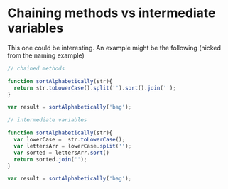 # Chaining methods vs intermediate variables

This one could be interesting. An example might be the following (nicked from the naming example)

```javascript
// chained methods

function sortAlphabetically(str){
  return str.toLowerCase().split('').sort().join('');
}

var result = sortAlphabetically('bag');

// intermediate variables

function sortAlphabetically(str){
  var lowerCase =  str.toLowerCase();
  var lettersArr = lowerCase.split('');
  var sorted = lettersArr.sort()
  return sorted.join('');
}

var result = sortAlphabetically('bag');
```